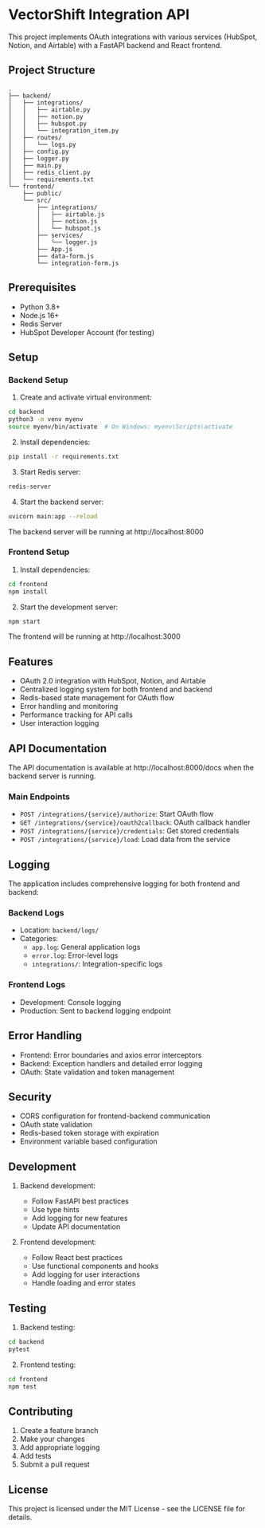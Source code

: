 # VectorShift Integration API

This project implements OAuth integrations with various services (HubSpot, Notion, and Airtable) with a FastAPI backend and React frontend.

## Project Structure

```
.
├── backend/
│   ├── integrations/
│   │   ├── airtable.py
│   │   ├── notion.py
│   │   ├── hubspot.py
│   │   └── integration_item.py
│   ├── routes/
│   │   └── logs.py
│   ├── config.py
│   ├── logger.py
│   ├── main.py
│   ├── redis_client.py
│   └── requirements.txt
└── frontend/
    ├── public/
    └── src/
        ├── integrations/
        │   ├── airtable.js
        │   ├── notion.js
        │   └── hubspot.js
        ├── services/
        │   └── logger.js
        ├── App.js
        ├── data-form.js
        └── integration-form.js
```

## Prerequisites

- Python 3.8+
- Node.js 16+
- Redis Server
- HubSpot Developer Account (for testing)

## Setup

### Backend Setup

1. Create and activate virtual environment:
```bash
cd backend
python3 -m venv myenv
source myenv/bin/activate  # On Windows: myenv\Scripts\activate
```

2. Install dependencies:
```bash
pip install -r requirements.txt
```

3. Start Redis server:
```bash
redis-server
```

4. Start the backend server:
```bash
uvicorn main:app --reload
```

The backend server will be running at http://localhost:8000

### Frontend Setup

1. Install dependencies:
```bash
cd frontend
npm install
```

2. Start the development server:
```bash
npm start
```

The frontend will be running at http://localhost:3000

## Features

- OAuth 2.0 integration with HubSpot, Notion, and Airtable
- Centralized logging system for both frontend and backend
- Redis-based state management for OAuth flow
- Error handling and monitoring
- Performance tracking for API calls
- User interaction logging

## API Documentation

The API documentation is available at http://localhost:8000/docs when the backend server is running.

### Main Endpoints

- `POST /integrations/{service}/authorize`: Start OAuth flow
- `GET /integrations/{service}/oauth2callback`: OAuth callback handler
- `POST /integrations/{service}/credentials`: Get stored credentials
- `POST /integrations/{service}/load`: Load data from the service

## Logging

The application includes comprehensive logging for both frontend and backend:

### Backend Logs
- Location: `backend/logs/`
- Categories:
  - `app.log`: General application logs
  - `error.log`: Error-level logs
  - `integrations/`: Integration-specific logs

### Frontend Logs
- Development: Console logging
- Production: Sent to backend logging endpoint

## Error Handling

- Frontend: Error boundaries and axios error interceptors
- Backend: Exception handlers and detailed error logging
- OAuth: State validation and token management

## Security

- CORS configuration for frontend-backend communication
- OAuth state validation
- Redis-based token storage with expiration
- Environment variable based configuration

## Development

1. Backend development:
   - Follow FastAPI best practices
   - Use type hints
   - Add logging for new features
   - Update API documentation

2. Frontend development:
   - Follow React best practices
   - Use functional components and hooks
   - Add logging for user interactions
   - Handle loading and error states

## Testing

1. Backend testing:
```bash
cd backend
pytest
```

2. Frontend testing:
```bash
cd frontend
npm test
```

## Contributing

1. Create a feature branch
2. Make your changes
3. Add appropriate logging
4. Add tests
5. Submit a pull request

## License

This project is licensed under the MIT License - see the LICENSE file for details.
